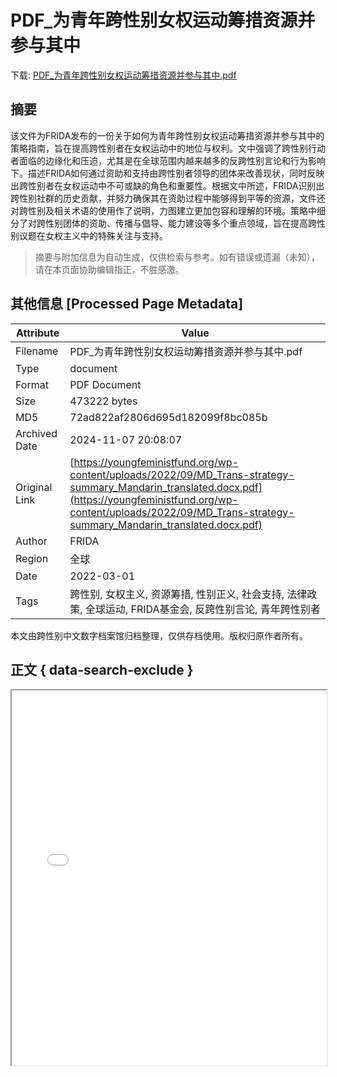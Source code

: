 # PDF_为青年跨性别女权运动筹措资源并参与其中

<!-- tcd_download_link -->
下载: <a href="../PDF_为青年跨性别女权运动筹措资源并参与其中.pdf" download>PDF_为青年跨性别女权运动筹措资源并参与其中.pdf</a>
<!-- tcd_download_link_end -->

## 摘要

<!-- tcd_abstract -->
该文件为FRIDA发布的一份关于如何为青年跨性别女权运动筹措资源并参与其中的策略指南，旨在提高跨性别者在女权运动中的地位与权利。文中强调了跨性别行动者面临的边缘化和压迫，尤其是在全球范围内越来越多的反跨性别言论和行为影响下。描述FRIDA如何通过资助和支持由跨性别者领导的团体来改善现状，同时反映出跨性别者在女权运动中不可或缺的角色和重要性。根据文中所述，FRIDA识别出跨性别社群的历史贡献，并努力确保其在资助过程中能够得到平等的资源，文件还对跨性别及相关术语的使用作了说明，力图建立更加包容和理解的环境。策略中细分了对跨性别团体的资助、传播与倡导、能力建设等多个重点领域，旨在提高跨性别议题在女权主义中的特殊关注与支持。

<!-- tcd_abstract_end -->

> 摘要与附加信息为自动生成，仅供检索与参考。如有错误或遗漏（未知），请在本页面协助编辑指正，不胜感激。

## 其他信息 [Processed Page Metadata]

| Attribute       | Value                                  |
|-----------------|----------------------------------------|
| Filename        | PDF_为青年跨性别女权运动筹措资源并参与其中.pdf                             |
| Type            | document                                 |
| Format          | PDF Document                               |
| Size            | 473222 bytes                           |
| MD5             | 72ad822af2806d695d182099f8bc085b                                  |
| Archived Date   | 2024-11-07 20:08:07                             |
| Original Link   | [https://youngfeministfund.org/wp-content/uploads/2022/09/MD_Trans-strategy-summary_Mandarin_translated.docx.pdf](https://youngfeministfund.org/wp-content/uploads/2022/09/MD_Trans-strategy-summary_Mandarin_translated.docx.pdf)                         |
| Author          | FRIDA                               |
| Region          | 全球                               |
| Date            | 2022-03-01                                 |
| Tags            | 跨性别, 女权主义, 资源筹措, 性别正义, 社会支持, 法律政策, 全球运动, FRIDA基金会, 反跨性别言论, 青年跨性别者                                 |

本文由跨性别中文数字档案馆归档整理，仅供存档使用。版权归原作者所有。


## 正文 { data-search-exclude }

<!-- tcd_main_text -->
<iframe src="../PDF_为青年跨性别女权运动筹措资源并参与其中.pdf" width="100%" height="600px">
    <p>无法显示PDF，请下载查看。</p>
</iframe>
<!-- tcd_main_text_end -->

